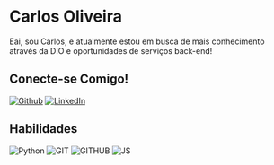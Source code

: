 # Carlos Oliveira
Eai, sou Carlos, e atualmente estou em busca de mais conhecimento através da DIO e oportunidades de serviços back-end!

## Conecte-se Comigo!
[![Github](https://img.shields.io/badge/Github-357?style=for-the-badge&logo=Github&logoColor=fffff)](https://www.github.com/sixntc)
[![LinkedIn](https://img.shields.io/badge/LinkedIn-357?style=for-the-badge&logo=linkedin&logoColor=ffff)]()


## Habilidades
![Python](https://img.shields.io/badge/PYTHON-001?style=for-the-badge&logo=python&logoColor=)
![GIT](https://img.shields.io/badge/git-001?style=for-the-badge&logo=git)
![GITHUB](https://img.shields.io/badge/github-001?style=for-the-badge&logo=github)
![JS](https://img.shields.io/badge/JAVASCRIPT-001?style=for-the-badge&logo=Javascript&)